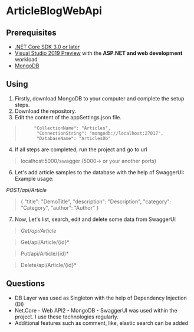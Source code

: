 # ArticleBlogWebApi

## Prerequisites

-   [.NET Core SDK 3.0 or later](https://www.microsoft.com/net/download/all)
-   [Visual Studio 2019 Preview](https://visualstudio.microsoft.com/thank-you-downloading-visual-studio/?sku=community&ch=pre&rel=16&utm_medium=microsoft&utm_source=docs.microsoft.com&utm_campaign=inline+link&utm_content=download+vs2019preview)  with the  **ASP.NET and web development**  workload
-   [MongoDB](https://docs.mongodb.com/manual/tutorial/install-mongodb-on-windows/)

## Using

 1. Firstly, download MongoDB to your computer and complete the setup
    steps.
 2.  Download the repository.
 3.  Edit the content of the appSettings.json file.
	 

>          "CollectionName": "Articles",
>         	"ConnectionString": "mongodb://localhost:27017",
>         	"DatabaseName": "ArticlesDb"    

 4. If all steps are completed, run the project and go to url 

>  localhost:5000/swagger     (5000-> or your another ports)

6. Let's add article samples to the database with the help of SwaggerUI: Example usage:
 
 *POST​/api​/Article*
> {
		  "title": "DemoTitle",
		  "description": "Description",
		  "category": "Category",
		  "author": "Author"
}

7. Now, Let's list, search, edit and delete some data from SwaggerUI 
>    *Get​/api​/Article*

>    Get​/api​/Article/{id}*

>    Put​/api​/Article/{id}*

>    Delete​/api​/Article/{id}*
## Questions
 - DB Layer was used as Singleton with the help of Dependency Injection (DI)
 - Net.Core - Web API2 - MongoDB - SwaggerUI was used within the project. I use these technologies regularly.
- Additional features such as comment, like, elastic search can be added
